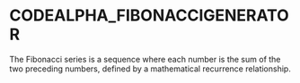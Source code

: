 # CODEALPHA_FIBONACCIGENERATOR
The Fibonacci series is a sequence where each number is
the sum of the two preceding numbers, defined by a
mathematical recurrence relationship.

